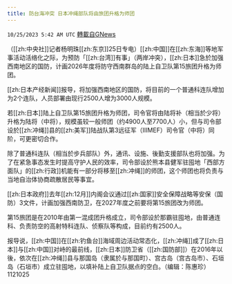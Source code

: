 ```yaml
---
title: 防台海冲突 日本冲绳部队将由旅团升格为师团
---
```

`10/25/2023 5:42 AM UTC` [轉載自GNews](https://gnews.org/articles/1879657)

（[[zh:中央社]]记者杨明珠[[zh:东京]]25日专电）[[zh:中国]]在[[zh:东海]]等地军事活动活络化之际，为预防「[[zh:台湾]]有事」（两岸冲突），[[zh:日本]]急於加强西南地区的国防，计画2026年度将防守西南群岛的陆上自卫队第15旅团升格为师团。

[[zh:日本产经新闻]]报导，将加强西南地区的国防，将目前的一个普通科连队增加为2个连队，人员部署由现行2500人增为3000人规模。

若[[zh:日本]]陆上自卫队第15旅团升格为师团，司令官将由陆将补（相当於少将）升格为陆将（中将），规模虽较一般师团（约4900人至7700人）小，但与司令部设於[[zh:冲绳]]县的[[zh:美军]]陆战队第3远征军（ⅢMEF）司令官（中将）同阶，可更密切合作。

除了普通科连队（相当於步兵部队）外，通讯、设施、後勤支援部队也将加强。为了在紧急事态发生时提高守护人民的效率，司令部设於熊本县健军驻囤地「西部方面队」的[[zh:行政]]机能有一部分将移至[[zh:冲绳]]的师团，这个师团也将负责与当地自治体协商疏散居民等事宜。

[[zh:日本政府]]去年[[zh:12月]]内阁会议通过[[zh:国家]]安全保障战略等安保（国防）3文件，计画加强西南防卫，在2027年度之前要将第15旅团改为师团。

第15旅团是在2010年由第一混成团升格成立，司令部设於那霸驻囤地，由普通连科、负责防空的高射特科连队、侦察队等构成，目前约有2500人。

报导说，[[zh:中国]]在[[zh:钓鱼台]]海域周边活动常态化，[[zh:冲绳]]成了[[zh:日本]]与[[zh:中国]]对峙的最前线，[[zh:日本]]防卫省（[[zh:国防部]]）在2016年以後，依次在[[zh:冲绳]]县与那国岛（隶属於与那国町）、宫古岛（宫古岛市）、石垣岛（石垣市）成立驻囤地，以填补陆上自卫队据点的空白。（编辑：陈惠珍）1121025
